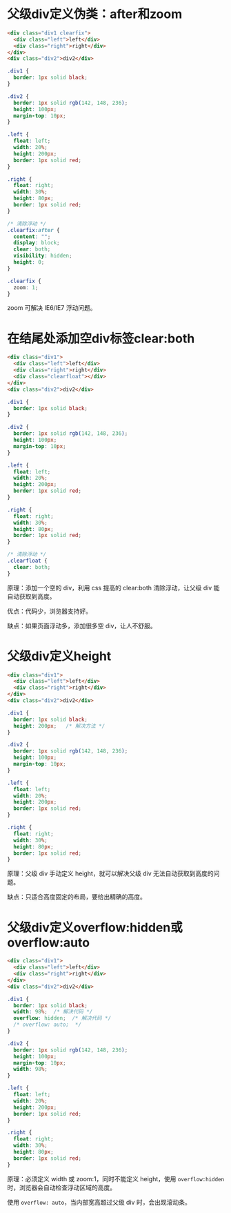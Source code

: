 # 父级div定义伪类：after和zoom

```html
<div class="div1 clearfix">
  <div class="left">left</div>
  <div class="right">right</div>
</div>
<div class="div2">div2</div>
```

```css
.div1 {
  border: 1px solid black;
}

.div2 {
  border: 1px solid rgb(142, 148, 236);
  height: 100px;
  margin-top: 10px;
}

.left {
  float: left;
  width: 20%;
  height: 200px;
  border: 1px solid red;
}

.right {
  float: right;
  width: 30%;
  height: 80px;
  border: 1px solid red;
}

/* 清除浮动 */
.clearfix:after {
  content: "";
  display: block;
  clear: both;
  visibility: hidden;
  height: 0;
}

.clearfix {
  zoom: 1;
}
```

zoom 可解决 IE6/IE7 浮动问题。

# 在结尾处添加空div标签clear:both

```html
<div class="div1">
  <div class="left">left</div>
  <div class="right">right</div>
  <div class="clearfloat"></div>
</div>
<div class="div2">div2</div>
```

```css
.div1 {
  border: 1px solid black;
}

.div2 {
  border: 1px solid rgb(142, 148, 236);
  height: 100px;
  margin-top: 10px;
}

.left {
  float: left;
  width: 20%;
  height: 200px;
  border: 1px solid red;
}

.right {
  float: right;
  width: 30%;
  height: 80px;
  border: 1px solid red;
}

/* 清除浮动 */
.clearfloat {
  clear: both;
}
```

原理：添加一个空的 div，利用 css 提高的 clear:both 清除浮动，让父级 div 能自动获取到高度。

优点：代码少，浏览器支持好。

缺点：如果页面浮动多，添加很多空 div，让人不舒服。

# 父级div定义height

```html
<div class="div1">
  <div class="left">left</div>
  <div class="right">right</div>
</div>
<div class="div2">div2</div>
```

```css
.div1 {
  border: 1px solid black;
  height: 200px;   /* 解决方法 */
}

.div2 {
  border: 1px solid rgb(142, 148, 236);
  height: 100px;
  margin-top: 10px;
}

.left {
  float: left;
  width: 20%;
  height: 200px;
  border: 1px solid red;
}

.right {
  float: right;
  width: 30%;
  height: 80px;
  border: 1px solid red;
}  
```

原理：父级 div 手动定义 height，就可以解决父级 div 无法自动获取到高度的问题。

缺点：只适合高度固定的布局，要给出精确的高度。

# 父级div定义overflow:hidden或overflow:auto

```html
<div class="div1">
  <div class="left">left</div>
  <div class="right">right</div>
</div>
<div class="div2">div2</div>
```

```css
.div1 {
  border: 1px solid black;
  width: 98%;  /* 解决代码 */
  overflow: hidden;  /* 解决代码 */
  /* overflow: auto;  */
}

.div2 {
  border: 1px solid rgb(142, 148, 236);
  height: 100px;
  margin-top: 10px;
  width: 98%;
}

.left {
  float: left;
  width: 20%;
  height: 200px;
  border: 1px solid red;
}

.right {
  float: right;
  width: 30%;
  height: 80px;
  border: 1px solid red;
}  
```

原理：必须定义 width 或 zoom:1，同时不能定义 height，使用 `overflow:hidden` 时，浏览器会自动检查浮动区域的高度。

使用 `overflow: auto`，当内部宽高超过父级 div 时，会出现滚动条。
